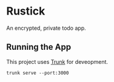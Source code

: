 # Rustick

An encrypted, private todo app.

## Running the App

This project uses [Trunk](https://trunkrs.dev/) for deveopment.

```
trunk serve --port:3000
```
